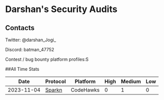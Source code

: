 # Darshan's Security Audits

## Contacts

Twitter: @darshan_Jogi_

Discord: batman_47752

Contest / bug bounty platform profiles:S


##All Time Stats


| Date       | Protocol | Platform | High | Medium | Low |
|------------|----------|----------|------|--------|-----|
| 2023-11-04 | [Sparkn](https://www.codehawks.com/finding/clmkdx5x9000nw9f3mvp1yxan) | CodeHawks| 0    | 1      | 0   |  




